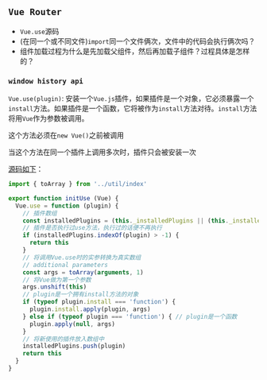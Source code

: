 ## `Vue Router`
* `Vue.use`源码
* (在同一个或不同文件)`import`同一个文件俩次，文件中的代码会执行俩次吗？
* 组件加载过程为什么是先加载父组件，然后再加载子组件？过程具体是怎样的？

### `window history api`
`Vue.use(plugin)`: 安装一个`Vue.js`插件，如果插件是一个对象，它必须暴露一个`install`方法。如果插件是一个函数，它将被作为`install`方法对待。`install`方法将用`Vue`作为参数被调用。

这个方法必须在`new Vue()`之前被调用

当这个方法在同一个插件上调用多次时，插件只会被安装一次

[源码如下](https://github.com/vuejs/vue/blob/dev/src/core/global-api/use.js)：
```javascript
import { toArray } from '../util/index'

export function initUse (Vue) {
  Vue.use = function (plugin) {
    // 插件数组
    const installedPlugins = (this._installedPlugins || (this._installedPlugins = []))
    // 插件是否执行过use方法，执行过的话便不再执行
    if (installedPlugins.indexOf(plugin) > -1) {
      return this
    }
    // 将调用Vue.use时的实参转换为真实数组
    // additional parameters
    const args = toArray(arguments, 1)
    // 将Vue做为第一个参数
    args.unshift(this)
    // plugin是一个拥有install方法的对象
    if (typeof plugin.install === 'function') {
      plugin.install.apply(plugin, args)
    } else if (typeof plugin === 'function') { // plugin是一个函数
      plugin.apply(null, args)
    }
    // 将新使用的插件放入数组中
    installedPlugins.push(plugin)
    return this
  }
}
```
